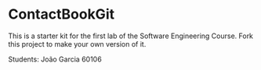 # ContactBookGit
This is a starter kit for the first lab of the Software Engineering Course.
Fork this project to make your own version of it.


Students:
João Garcia 60106
